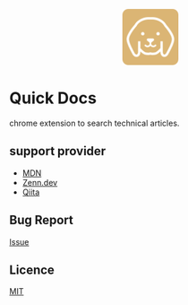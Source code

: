 <p align="center">
<img src="/src/static/img/icon.svg" width="100" height="100">
</div>

# Quick Docs

chrome extension to search technical articles.

## support provider

- [MDN](https://developer.mozilla.org/ja/docs/Web)
- [Zenn.dev](https://zenn.dev/)
- [Qiita](https://qiita.com/)

## Bug Report

[Issue](https://github.com/ken7253/qkd/issues)

## Licence

[MIT](./LICENSE)
